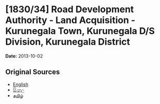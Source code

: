 # [1830/34] Road Development Authority - Land Acquisition - Kurunegala Town, Kurunegala D/S Division, Kurunegala District

**Date:** 2013-10-02

## Original Sources

- [English](https://documents.gov.lk/view/extra-gazettes/2013/10/1830-34_E.pdf)
- [සිංහල](https://documents.gov.lk/view/extra-gazettes/2013/10/1830-34_S.pdf)
- [தமிழ்](https://documents.gov.lk/view/extra-gazettes/2013/10/1830-34_T.pdf)
